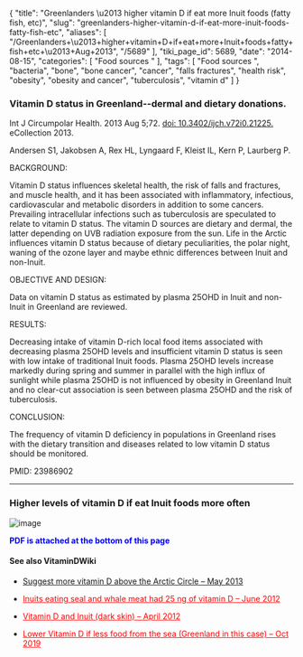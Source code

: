 {
    "title": "Greenlanders \u2013 higher vitamin D if eat more Inuit foods (fatty fish, etc)",
    "slug": "greenlanders-higher-vitamin-d-if-eat-more-inuit-foods-fatty-fish-etc",
    "aliases": [
        "/Greenlanders+\u2013+higher+vitamin+D+if+eat+more+Inuit+foods+fatty+fish+etc+\u2013+Aug+2013",
        "/5689"
    ],
    "tiki_page_id": 5689,
    "date": "2014-08-15",
    "categories": [
        "Food sources "
    ],
    "tags": [
        "Food sources ",
        "bacteria",
        "bone",
        "bone cancer",
        "cancer",
        "falls fractures",
        "health risk",
        "obesity",
        "obesity and cancer",
        "tuberculosis",
        "vitamin d"
    ]
}


### Vitamin D status in Greenland--dermal and dietary donations.

Int J Circumpolar Health. 2013 Aug 5;72. [doi: 10.3402/ijch.v72i0.21225.](https://doi.org/10.3402/ijch.v72i0.21225.) eCollection 2013.

Andersen S1, Jakobsen A, Rex HL, Lyngaard F, Kleist IL, Kern P, Laurberg P.

BACKGROUND:

Vitamin D status influences skeletal health, the risk of falls and fractures, and muscle health, and it has been associated with inflammatory, infectious, cardiovascular and metabolic disorders in addition to some cancers. Prevailing intracellular infections such as tuberculosis are speculated to relate to vitamin D status. The vitamin D sources are dietary and dermal, the latter depending on UVB radiation exposure from the sun. Life in the Arctic influences vitamin D status because of dietary peculiarities, the polar night, waning of the ozone layer and maybe ethnic differences between Inuit and non-Inuit.

OBJECTIVE AND DESIGN:

Data on vitamin D status as estimated by plasma 25OHD in Inuit and non-Inuit in Greenland are reviewed.

RESULTS:

Decreasing intake of vitamin D-rich local food items associated with decreasing plasma 25OHD levels and insufficient vitamin D status is seen with low intake of traditional Inuit foods. Plasma 25OHD levels increase markedly during spring and summer in parallel with the high influx of sunlight while plasma 25OHD is not influenced by obesity in Greenland Inuit and no clear-cut association is seen between plasma 25OHD and the risk of tuberculosis.

CONCLUSION:

The frequency of vitamin D deficiency in populations in Greenland rises with the dietary transition and diseases related to low vitamin D status should be monitored.

PMID: 23986902

---

### Higher levels of vitamin D if eat Inuit foods more often

<img src="https://d378j1rmrlek7x.cloudfront.net/attachments/jpeg/greenland-d-vs-local-inuit-foods.jpg" alt="image">

 **<span style="color:#00F;">PDF is attached at the bottom of this page</span>** 

#### See also VitaminDWiki

* [Suggest more vitamin D above the Arctic Circle – May 2013](/posts/suggest-more-vitamin-d-above-the-arctic-circle)

* <a href="/posts/inuits-eating-seal-and-whale-meat-had-25-ng-of-vitamin-d" style="color: red; text-decoration: underline;" title="This post/category does not exist yet: Inuits eating seal and whale meat had 25 ng of vitamin D – June 2012">Inuits eating seal and whale meat had 25 ng of vitamin D – June 2012</a>

* <a href="/posts/vitamin-d-and-inuit-dark-skin" style="color: red; text-decoration: underline;" title="This post/category does not exist yet: Vitamin D and Inuit (dark skin) – April 2012">Vitamin D and Inuit (dark skin) – April 2012</a>

* <a href="/posts/lower-vitamin-d-if-less-food-from-the-sea-greenland-in-this-case" style="color: red; text-decoration: underline;" title="This post/category does not exist yet: Lower Vitamin D if less food from the sea (Greenland in this case) – Oct 2019">Lower Vitamin D if less food from the sea (Greenland in this case) – Oct 2019</a>